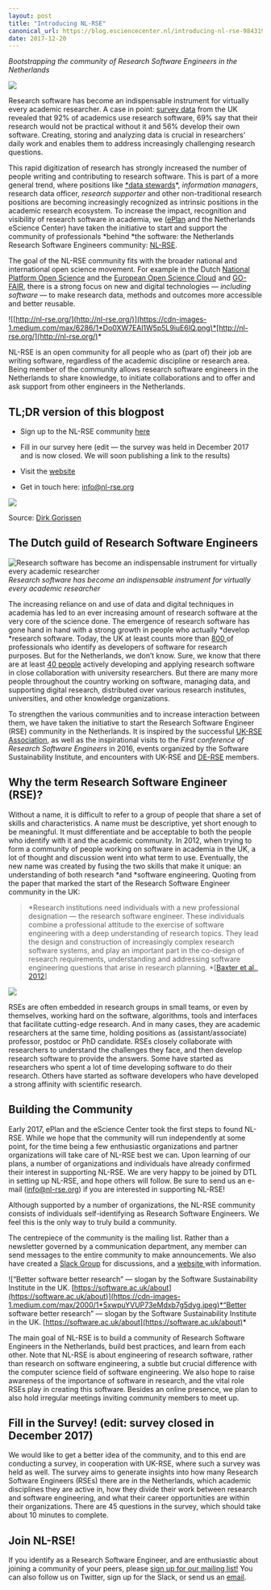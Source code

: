 ```yaml
---
layout: post
title: "Introducing NL-RSE"
canonical_url: https://blog.esciencecenter.nl/introducing-nl-rse-98431969e2b8
date: 2017-12-20
---
```


*Bootstrapping the community of Research Software Engineers in the Netherlands*  

<!--break-->

![](https://cdn-images-1.medium.com/max/10944/1*LmBD9OaRAJPnBYBoZwyZMw.jpeg)

Research software has become an indispensable instrument for virtually every academic researcher. A case in point: [survey data](http://dx.doi.org/10.5281/zenodo.14809) from the UK revealed that 92% of academics use research software, 69% say that their research would not be practical without it and 56% develop their own software. Creating, storing and analyzing data is crucial in researchers’ daily work and enables them to address increasingly challenging research questions.

This rapid digitization of research has strongly increased the number of people writing and contributing to research software. This is part of a more general trend, where positions like [*data stewards](https://www.tudelft.nl/en/library/theme-portals/research-data-management/research-data-management/data-stewardship/)*, *information managers*, research data officer, *research supporter* and other non-traditional research positions are becoming increasingly recognized as intrinsic positions in the academic research ecosystem. To increase the impact, recognition and visibility of research software in academia, we ([ePlan](https://escience-platform.nl/) and the Netherlands eScience Center) have taken the initiative to start and support the community of professionals *behind *the software: the Netherlands Research Software Engineers community: [NL-RSE](http://nl-rse.org/).

The goal of the NL-RSE community fits with the broader national and international open science movement. For example in the Dutch [National Platform Open Science](https://www.openscience.nl/en/) and the [European Open Science Cloud](http://ec.europa.eu/research/openscience/index.cfm?pg=open-science-cloud) and [GO-FAIR](https://www.go-fair.org/), there is a strong focus on new and digital technologies — *including software* — to make research data, methods and outcomes more accessible and better reusable.

![[http://nl-rse.org/](http://nl-rse.org/)](https://cdn-images-1.medium.com/max/6286/1*Do0XW7EAl1W5p5L9iuE6lQ.png)*[http://nl-rse.org/](http://nl-rse.org/)*

NL-RSE is an open community for all people who as (part of) their job are writing software, regardless of the academic discipline or research area. Being member of the community allows research software engineers in the Netherlands to share knowledge, to initiate collaborations and to offer and ask support from other engineers in the Netherlands.

## TL;DR version of this blogpost

* Sign up to the NL-RSE community [here](https://lists.nl-rse.org/mailman/listinfo/everyone)

* Fill in our survey here (edit — the survey was held in December 2017 and is now closed. We will soon publishing a link to the results)

* Visit the [website](http://nl-rse.org/)

* Get in touch here: [info@nl-rse.org](mailto:info@nl-rse.org)

![](https://cdn-images-1.medium.com/max/2000/0*w8y_yDWcbi7OCF0o.)

Source: [Dirk Gorissen](https://dirkgorissen.com/2012/03/26/the-researcher-programmer-a-new-species/)

## The Dutch guild of Research Software Engineers

![Research software has become an indispensable instrument for virtually every academic researcher](https://cdn-images-1.medium.com/max/4096/1*cSXU4CeixL3HnY9LBOTXeQ.jpeg)*Research software has become an indispensable instrument for virtually every academic researcher*

The increasing reliance on and use of data and digital techniques in academia has led to an ever increasing amount of research software at the very core of the science done. The emergence of research software has gone hand in hand with a strong growth in people who actually *develop *research software. Today, the UK at least counts more than [800 ](http://rse.ac.uk/)of professionals who identify as developers of software for research purposes. But for the Netherlands, we don’t know. Sure, we know that there are at least [40 people](https://www.esciencecenter.nl/people) actively developing and applying research software in close collaboration with university researchers. But there are many more people throughout the country working on software, managing data, and supporting digital research, distributed over various research institutes, universities, and other knowledge organizations.

To strengthen the various communities and to increase interaction between them, we have taken the initiative to start the Research Software Engineer (RSE) community in the Netherlands. It is inspired by the successful [UK-RSE Association](http://rse.ac.uk/), as well as the inspirational visits to the *First conference of Research Software Engineers* in 2016, events organized by the Software Sustainability Institute, and encounters with UK-RSE and [DE-RSE](http://www.de-rse.org) members.

## Why the term Research Software Engineer (RSE)?

Without a name, it is difficult to refer to a group of people that share a set of skills and characteristics. A name must be descriptive, yet short enough to be meaningful. It must differentiate and be acceptable to both the people who identify with it and the academic community. In 2012, when trying to form a community of people working on software in academia in the UK, a lot of thought and discussion went into what term to use. Eventually, the new name was created by fusing the two skills that make it unique: an understanding of both research *and *software engineering. Quoting from the paper that marked the start of the Research Software Engineer community in the UK:
> *Research institutions need individuals with a new professional designation — the research software engineer. These individuals combine a professional attitude to the exercise of software engineering with a deep understanding of research topics. They lead the design and construction of increasingly complex research software systems, and play an important part in the co-design of research requirements, understanding and addressing software engineering questions that arise in research planning. *[[Baxter et al., 2012](http://digital-research-2012.oerc.ox.ac.uk/papers/the-research-software-engineer/at_download/file)]

![](https://cdn-images-1.medium.com/max/4096/1*XWCrOtVijQ8gqcEWKuWMBA.jpeg)

RSEs are often embedded in research groups in small teams, or even by themselves, working hard on the software, algorithms, tools and interfaces that facilitate cutting-edge research. And in many cases, they are academic researchers at the same time, holding positions as (assistant/associate) professor, postdoc or PhD candidate. RSEs closely collaborate with researchers to understand the challenges they face, and then develop research software to provide the answers. Some have started as researchers who spent a lot of time developing software to do their research. Others have started as software developers who have developed a strong affinity with scientific research.

## Building the Community

Early 2017, ePlan and the eScience Center took the first steps to found NL-RSE. While we hope that the community will run independently at some point, for the time being a few enthusiastic organizations and partner organizations will take care of NL-RSE best we can. Upon learning of our plans, a number of organizations and individuals have already confirmed their interest in supporting NL-RSE. We are very happy to be joined by DTL in setting up NL-RSE, and hope others will follow. Be sure to send us an e-mail ([info@nl-rse.org](mailto:info@nl-rse.org)) if you are interested in supporting NL-RSE!

Although supported by a number of organizations, the NL-RSE community consists of individuals self-identifying as Research Software Engineers. We feel this is the only way to truly build a community.

The centrepiece of the community is the mailing list. Rather than a newsletter governed by a communication department, any member can send messages to the entire community to make announcements. We also have created a [Slack Group](https://nl-rse.slack.com/) for discussions, and a [website ](http://nl-rse.org)with information.

![“Better software better research” — slogan by the Software Sustainability Institute in the UK. [https://software.ac.uk/about](https://software.ac.uk/about)](https://cdn-images-1.medium.com/max/2000/1*5xwpuYVUP73eMdxb7g5dyg.jpeg)*“Better software better research” — slogan by the Software Sustainability Institute in the UK. [https://software.ac.uk/about](https://software.ac.uk/about)*

The main goal of NL-RSE is to build a community of Research Software Engineers in the Netherlands, build best practices, and learn from each other. Note that NL-RSE is about engineering of research software, rather than research on software engineering, a subtle but crucial difference with the computer science field of software engineering. We also hope to raise awareness of the importance of software in research, and the vital role RSEs play in creating this software. Besides an online presence, we plan to also hold irregular meetings inviting community members to meet up.

## Fill in the Survey! (edit: survey closed in December 2017)

We would like to get a better idea of the community, and to this end are conducting a survey, in cooperation with UK-RSE, where such a survey was held as well. The survey aims to generate insights into how many Research Software Engineers (RSEs) there are in the Netherlands, which academic disciplines they are active in, how they divide their work between research and software engineering, and what their career opportunities are within their organizations. There are 45 questions in the survey, which should take about 10 minutes to complete.

## Join NL-RSE!

If you identify as a Research Software Engineer, and are enthusiastic about joining a community of your peers, please [sign up for our mailing list!](https://lists.nl-rse.org/mailman/listinfo/everyone) You can also follow us on Twitter, sign up for the Slack, or send us an [email](mailto:info@nl-rse.org).


